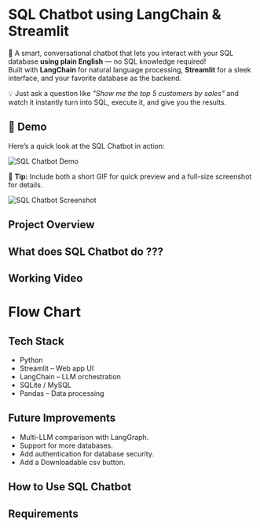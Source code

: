 # SQL Chatbot using LangChain & Streamlit

🚀 A smart, conversational chatbot that lets you interact with your SQL database **using plain English** 
 — no SQL knowledge required!  
Built with **LangChain** for natural language processing, **Streamlit** for a sleek interface, and your favorite database as the backend.  

💡 Just ask a question like *"Show me the top 5 customers by sales"* and watch it instantly turn into SQL, execute it, and give you the results.

## 📸 Demo

Here’s a quick look at the SQL Chatbot in action:

![SQL Chatbot Demo](assets/demo.gif)

🎯 **Tip:** Include both a short GIF for quick preview and a full-size screenshot for details.

![SQL Chatbot Screenshot](assets/screenshot.png)




##  Project Overview



##  What does SQL Chatbot do ???

## Working Video

# Flow Chart


## Tech Stack
 - Python
 - Streamlit – Web app UI
 - LangChain – LLM orchestration
 - SQLite / MySQL
 - Pandas – Data processing

## Future Improvements
 - Multi-LLM comparison with LangGraph.
 - Support for more databases.
 - Add authentication for database security.
 - Add a Downloadable csv button.

## How to Use SQL Chatbot

## Requirements




























